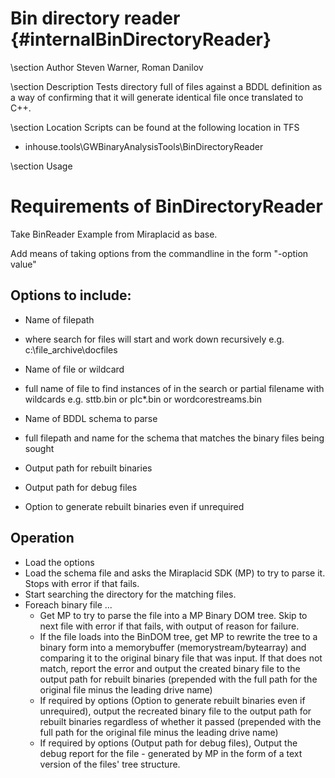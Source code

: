 Bin directory reader  {#internalBinDirectoryReader}
===========================================

\section Author
Steven Warner,
Roman Danilov

\section Description
Tests directory full of files against a BDDL definition as a way of confirming that it will generate identical file once translated to C++.

\section Location
Scripts can be found at the following location in TFS


- inhouse.tools\\GWBinaryAnalysisTools\\BinDirectoryReader


\section Usage


Requirements of BinDirectoryReader
==================================

Take BinReader Example from Miraplacid as base.

Add means of taking options from the commandline in the form "-option value"

Options to include:
-------------------
* Name of filepath 
- where search for files will start and work down recursively e.g. c:\file_archive\docfiles

* Name of file or wildcard
- full name of file to find instances of in the search or partial filename with wildcards 
e.g. sttb.bin or plc*.bin or wordcorestreams.bin

* Name of BDDL schema to parse
- full filepath and name for the schema that matches the binary files being sought


* Output path for rebuilt binaries

* Output path for debug files

* Option to generate rebuilt binaries even if unrequired



Operation
---------

* Load the options
* Load the schema file and asks the Miraplacid SDK (MP) to try to parse it. Stops with error if that fails.
* Start searching the directory for the matching files.
* Foreach binary file ...
  * Get MP to try to parse the file into a MP Binary DOM tree. Skip to next file with error if that fails, with output of reason for failure. 
  * If the file loads into the BinDOM tree, get MP to rewrite the tree to a binary form into a memorybuffer (memorystream/bytearray) and comparing it to the original 
    binary file that was input.
    If that does not match, report the error and output the created binary file to the output path for rebuilt binaries 
    (prepended with the full path for the original file minus the leading drive name)
  * If required by options (Option to generate rebuilt binaries even if unrequired),
    output the recreated binary file to the output path for rebuilt binaries regardless of whether it passed
    (prepended with the full path for the original file minus the leading drive name)
  * If required by options (Output path for debug files),
    Output the debug report for the file - generated by MP in the form of a text version of the files' tree structure.